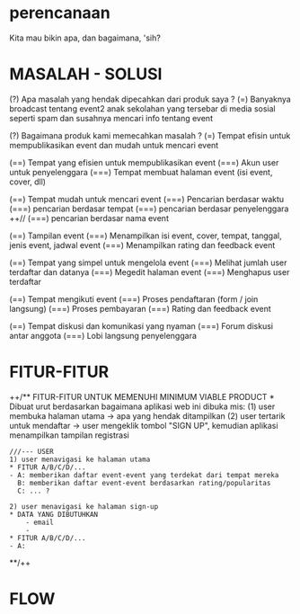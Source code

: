 # perencanaan
Kita mau bikin apa, dan bagaimana, 'sih?

# MASALAH - SOLUSI
(?) Apa masalah yang hendak dipecahkan dari produk saya ?
(=) Banyaknya broadcast tentang event2 anak sekolahan yang tersebar di media sosial seperti spam
    dan susahnya mencari info tentang event

(?) Bagaimana produk kami memecahkan masalah ?
(=) Tempat efisin untuk mempublikasikan event dan mudah untuk mencari event

(==) Tempat yang efisien untuk mempublikasikan event
(===) Akun user untuk penyelenggara
(===) Tempat membuat halaman event (isi event, cover, dll)

(==) Tempat mudah untuk mencari event
(===) Pencarian berdasar waktu
(===) pencarian berdasar tempat
(===) pencarian berdasar penyelenggara
++// (===) pencarian berdasar nama event

(==) Tampilan event
(===) Menampilkan isi event, cover, tempat, tanggal, jenis event, jadwal event
(===) Menampilkan rating dan feedback event

(==) Tempat yang simpel untuk mengelola event
(===) Melihat jumlah user terdaftar dan datanya
(===) Megedit halaman event
(===) Menghapus user terdaftar

(==) Tempat mengikuti event
(===) Proses pendaftaran (form / join langsung)
(===) Proses pembayaran
(===) Rating dan feedback event

(==) Tempat diskusi dan komunikasi yang nyaman
(===) Forum diskusi antar anggota
(===) Lobi langsung penyelenggara


# FITUR-FITUR
++/**
	FITUR-FITUR UNTUK MEMENUHI MINIMUM VIABLE PRODUCT
	* Dibuat urut berdasarkan bagaimana aplikasi web ini dibuka
		mis: (1) user membuka halaman utama -> apa yang hendak ditampilkan
		     (2) user tertarik untuk mendaftar -> user mengeklik tombol "SIGN UP", kemudian aplikasi menampilkan tampilan registrasi
		     

	///--- USER
	1) user menavigasi ke halaman utama
	* FITUR A/B/C/D/...
	- A: memberikan daftar event-event yang terdekat dari tempat mereka
	  B: memberikan daftar event-event berdasarkan rating/popularitas
	  C: ... ?

	2) user menavigasi ke halaman sign-up
	* DATA YANG DIBUTUHKAN
		- email
		- 
	* FITUR A/B/C/D/...
	- A: 

**/++

# FLOW
